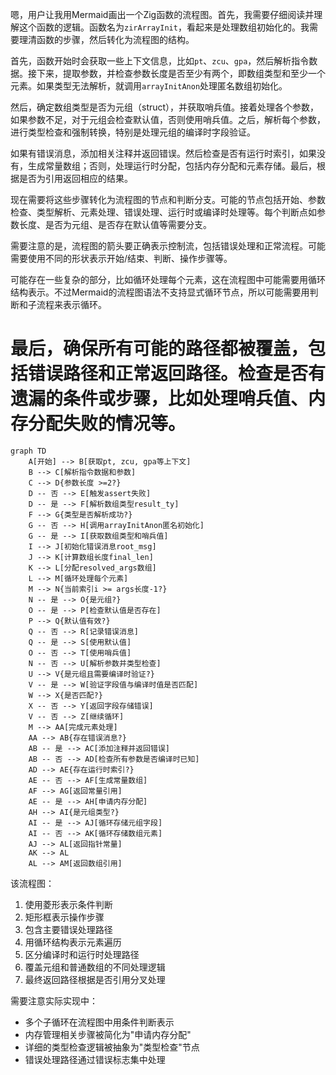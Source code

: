 嗯，用户让我用Mermaid画出一个Zig函数的流程图。首先，我需要仔细阅读并理解这个函数的逻辑。函数名为`zirArrayInit`，看起来是处理数组初始化的。我需要理清函数的步骤，然后转化为流程图的结构。

首先，函数开始时会获取一些上下文信息，比如`pt`、`zcu`、`gpa`，然后解析指令数据。接下来，提取参数，并检查参数长度是否至少有两个，即数组类型和至少一个元素。如果类型无法解析，就调用`arrayInitAnon`处理匿名数组初始化。

然后，确定数组类型是否为元组（struct），并获取哨兵值。接着处理各个参数，如果参数不足，对于元组会检查默认值，否则使用哨兵值。之后，解析每个参数，进行类型检查和强制转换，特别是处理元组的编译时字段验证。

如果有错误消息，添加相关注释并返回错误。然后检查是否有运行时索引，如果没有，生成常量数组；否则，处理运行时分配，包括内存分配和元素存储。最后，根据是否为引用返回相应的结果。

现在需要将这些步骤转化为流程图的节点和判断分支。可能的节点包括开始、参数检查、类型解析、元素处理、错误处理、运行时或编译时处理等。每个判断点如参数长度、是否为元组、是否存在默认值等需要分支。

需要注意的是，流程图的箭头要正确表示控制流，包括错误处理和正常流程。可能需要使用不同的形状表示开始/结束、判断、操作步骤等。

可能存在一些复杂的部分，比如循环处理每个元素，这在流程图中可能需要用循环结构表示。不过Mermaid的流程图语法不支持显式循环节点，所以可能需要用判断和子流程来表示循环。

最后，确保所有可能的路径都被覆盖，包括错误路径和正常返回路径。检查是否有遗漏的条件或步骤，比如处理哨兵值、内存分配失败的情况等。
================================================
```mermaid
graph TD
    A[开始] --> B[获取pt, zcu, gpa等上下文]
    B --> C[解析指令数据和参数]
    C --> D{参数长度 >=2?}
    D -- 否 --> E[触发assert失败]
    D -- 是 --> F[解析数组类型result_ty]
    F --> G{类型是否解析成功?}
    G -- 否 --> H[调用arrayInitAnon匿名初始化]
    G -- 是 --> I[获取数组类型和哨兵值]
    I --> J[初始化错误消息root_msg]
    J --> K[计算数组长度final_len]
    K --> L[分配resolved_args数组]
    L --> M[循环处理每个元素]
    M --> N{当前索引i >= args长度-1?}
    N -- 是 --> O{是元组?}
    O -- 是 --> P[检查默认值是否存在]
    P --> Q{默认值有效?}
    Q -- 否 --> R[记录错误消息]
    Q -- 是 --> S[使用默认值]
    O -- 否 --> T[使用哨兵值]
    N -- 否 --> U[解析参数并类型检查]
    U --> V{是元组且需要编译时验证?}
    V -- 是 --> W[验证字段值与编译时值是否匹配]
    W --> X{是否匹配?}
    X -- 否 --> Y[返回字段存储错误]
    V -- 否 --> Z[继续循环]
    M --> AA[完成元素处理]
    AA --> AB{存在错误消息?}
    AB -- 是 --> AC[添加注释并返回错误]
    AB -- 否 --> AD[检查所有参数是否编译时已知]
    AD --> AE{存在运行时索引?}
    AE -- 否 --> AF[生成常量数组]
    AF --> AG[返回常量引用]
    AE -- 是 --> AH[申请内存分配]
    AH --> AI{是元组类型?}
    AI -- 是 --> AJ[循环存储元组字段]
    AI -- 否 --> AK[循环存储数组元素]
    AJ --> AL[返回指针常量]
    AK --> AL
    AL --> AM[返回数组引用]
``` 

该流程图：
1. 使用菱形表示条件判断
2. 矩形框表示操作步骤
3. 包含主要错误处理路径
4. 用循环结构表示元素遍历
5. 区分编译时和运行时处理路径
6. 覆盖元组和普通数组的不同处理逻辑
7. 最终返回路径根据是否引用分叉处理

需要注意实际实现中：
- 多个子循环在流程图中用条件判断表示
- 内存管理相关步骤被简化为"申请内存分配"
- 详细的类型检查逻辑被抽象为"类型检查"节点
- 错误处理路径通过错误标志集中处理